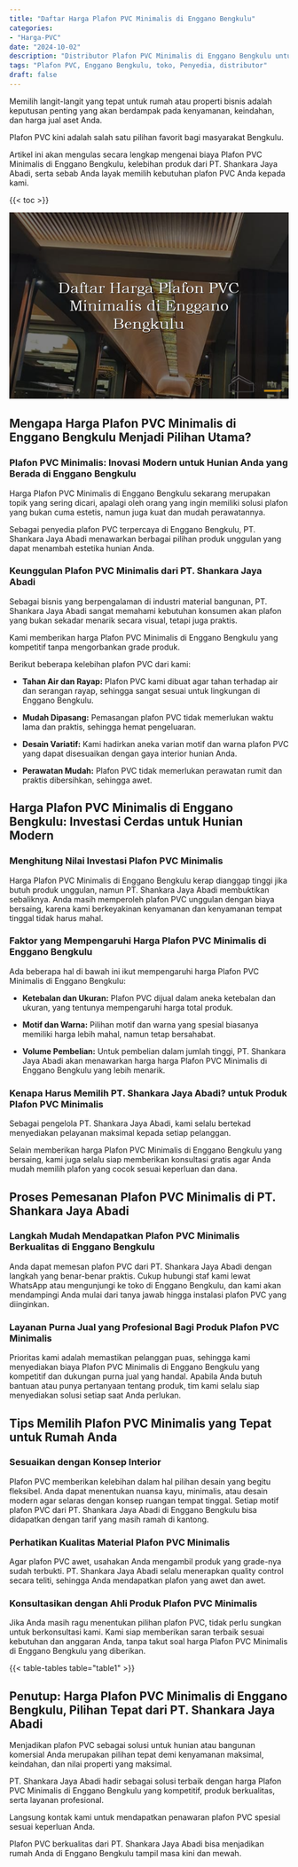 ```yaml
---
title: "Daftar Harga Plafon PVC Minimalis di Enggano Bengkulu"
categories: 
- "Harga-PVC"
date: "2024-10-02"
description: "Distributor Plafon PVC Minimalis di Enggano Bengkulu untuk hunian, perkantoran, dan ritel. Panel unggulan, variasi motif, variasi warna menarik, beserta servis pemasangan oleh tim profesional serta jaminan resmi!|Layanan penjualan Plafon PVC Minimalis di Enggano Bengkulu bagi keperluan tempat tinggal, kantor, atau ritel, beserta panel unggulan dan pemasangan oleh tenaga ahli profesional serta kepastian resmi.|Pilihan Plafon PVC Minimalis di Enggano Bengkulu yang andal bagi tempat tinggal, kantor, serta ritel, dengan material berkualitas dan penempatan ditangani oleh teknisi profesional dan garansi resmi.|Distribusi Plafon PVC Minimalis di Enggano Bengkulu untuk hunian, perkantoran, serta ritel, beserta material terbaik dan penempatan ditangani oleh teknisi berpengalaman, dilengkapi beserta jaminan resmi.}"
tags: "Plafon PVC, Enggano Bengkulu, toko, Penyedia, distributor"
draft: false
---
```


Memilih langit-langit yang tepat untuk rumah atau properti bisnis adalah keputusan penting yang akan berdampak pada kenyamanan, keindahan, dan harga jual aset Anda.

Plafon PVC kini adalah salah satu pilihan favorit bagi masyarakat Bengkulu.

Artikel ini akan mengulas secara lengkap mengenai biaya Plafon PVC Minimalis di Enggano Bengkulu, kelebihan produk dari PT. Shankara Jaya Abadi, serta sebab Anda layak memilih kebutuhan plafon PVC Anda kepada kami.

{{< toc >}}

![Daftar Harga Plafon PVC Minimalis di Enggano Bengkulu](/images/Harga-PVC/Daftar-Harga-Plafon-PVC-Minimalis-di-Enggano-Bengkulu.png)


## Mengapa Harga Plafon PVC Minimalis di Enggano Bengkulu Menjadi Pilihan Utama?

### Plafon PVC Minimalis: Inovasi Modern untuk Hunian Anda yang Berada di Enggano Bengkulu

Harga Plafon PVC Minimalis di Enggano Bengkulu sekarang merupakan topik yang sering dicari, apalagi oleh orang yang ingin memiliki solusi plafon yang bukan cuma estetis, namun juga kuat dan mudah perawatannya.

Sebagai penyedia plafon PVC terpercaya di Enggano Bengkulu, PT. Shankara Jaya Abadi menawarkan berbagai pilihan produk unggulan yang dapat menambah estetika hunian Anda.

### Keunggulan Plafon PVC Minimalis dari PT. Shankara Jaya Abadi

Sebagai bisnis yang berpengalaman di industri material bangunan, PT. Shankara Jaya Abadi sangat memahami kebutuhan konsumen akan plafon yang bukan sekadar menarik secara visual, tetapi juga praktis.

Kami memberikan harga Plafon PVC Minimalis di Enggano Bengkulu yang kompetitif tanpa mengorbankan grade produk.

Berikut beberapa kelebihan plafon PVC dari kami:

- **Tahan Air dan Rayap:** Plafon PVC kami dibuat agar tahan terhadap air dan serangan rayap, sehingga sangat sesuai untuk lingkungan di Enggano Bengkulu.

- **Mudah Dipasang:** Pemasangan plafon PVC tidak memerlukan waktu lama dan praktis, sehingga hemat pengeluaran.

- **Desain Variatif:** Kami hadirkan aneka varian motif dan warna plafon PVC yang dapat disesuaikan dengan gaya interior hunian Anda.

- **Perawatan Mudah:** Plafon PVC tidak memerlukan perawatan rumit dan praktis dibersihkan, sehingga awet.

## Harga Plafon PVC Minimalis di Enggano Bengkulu: Investasi Cerdas untuk Hunian Modern

### Menghitung Nilai Investasi Plafon PVC Minimalis

Harga Plafon PVC Minimalis di Enggano Bengkulu kerap dianggap tinggi jika butuh produk unggulan, namun PT. Shankara Jaya Abadi membuktikan sebaliknya. Anda masih memperoleh plafon PVC unggulan dengan biaya bersaing, karena kami berkeyakinan kenyamanan dan kenyamanan tempat tinggal tidak harus mahal.

### Faktor yang Mempengaruhi Harga Plafon PVC Minimalis di Enggano Bengkulu

Ada beberapa hal di bawah ini ikut mempengaruhi harga Plafon PVC Minimalis di Enggano Bengkulu:

- **Ketebalan dan Ukuran:** Plafon PVC dijual dalam aneka ketebalan dan ukuran, yang tentunya mempengaruhi harga total produk.

- **Motif dan Warna:** Pilihan motif dan warna yang spesial biasanya memiliki harga lebih mahal, namun tetap bersahabat.

- **Volume Pembelian:** Untuk pembelian dalam jumlah tinggi, PT. Shankara Jaya Abadi akan menawarkan harga harga Plafon PVC Minimalis di Enggano Bengkulu yang lebih menarik.

### Kenapa Harus Memilih PT. Shankara Jaya Abadi? untuk Produk Plafon PVC Minimalis

Sebagai pengelola PT. Shankara Jaya Abadi, kami selalu bertekad menyediakan pelayanan maksimal kepada setiap pelanggan.

Selain memberikan harga Plafon PVC Minimalis di Enggano Bengkulu yang bersaing, kami juga selalu siap memberikan konsultasi gratis agar Anda mudah memilih plafon yang cocok sesuai keperluan dan dana.

## Proses Pemesanan Plafon PVC Minimalis di PT. Shankara Jaya Abadi

### Langkah Mudah Mendapatkan Plafon PVC Minimalis Berkualitas di Enggano Bengkulu

Anda dapat memesan plafon PVC dari PT. Shankara Jaya Abadi dengan langkah yang benar-benar praktis. Cukup hubungi staf kami lewat WhatsApp atau mengunjungi ke toko di Enggano Bengkulu, dan kami akan mendampingi Anda mulai dari tanya jawab hingga instalasi plafon PVC yang diinginkan.

### Layanan Purna Jual yang Profesional Bagi Produk Plafon PVC Minimalis

Prioritas kami adalah memastikan pelanggan puas, sehingga kami menyediakan biaya Plafon PVC Minimalis di Enggano Bengkulu yang kompetitif dan dukungan purna jual yang handal. Apabila Anda butuh bantuan atau punya pertanyaan tentang produk, tim kami selalu siap menyediakan solusi setiap saat Anda perlukan.

## Tips Memilih Plafon PVC Minimalis yang Tepat untuk Rumah Anda

### Sesuaikan dengan Konsep Interior

Plafon PVC memberikan kelebihan dalam hal pilihan desain yang begitu fleksibel. Anda dapat menentukan nuansa kayu, minimalis, atau desain modern agar selaras dengan konsep ruangan tempat tinggal. Setiap motif plafon PVC dari PT. Shankara Jaya Abadi di Enggano Bengkulu bisa didapatkan dengan tarif yang masih ramah di kantong.

### Perhatikan Kualitas Material Plafon PVC Minimalis

Agar plafon PVC awet, usahakan Anda mengambil produk yang grade-nya sudah terbukti. PT. Shankara Jaya Abadi selalu menerapkan quality control secara teliti, sehingga Anda mendapatkan plafon yang awet dan awet.

### Konsultasikan dengan Ahli Produk Plafon PVC Minimalis

Jika Anda masih ragu menentukan pilihan plafon PVC, tidak perlu sungkan untuk berkonsultasi kami. Kami siap memberikan saran terbaik sesuai kebutuhan dan anggaran Anda, tanpa takut soal harga Plafon PVC Minimalis di Enggano Bengkulu yang diberikan.

{{< table-tables table="table1" >}}

## Penutup: Harga Plafon PVC Minimalis di Enggano Bengkulu, Pilihan Tepat dari PT. Shankara Jaya Abadi

Menjadikan plafon PVC sebagai solusi untuk hunian atau bangunan komersial Anda merupakan pilihan tepat demi kenyamanan maksimal, keindahan, dan nilai properti yang maksimal.

PT. Shankara Jaya Abadi hadir sebagai solusi terbaik dengan harga Plafon PVC Minimalis di Enggano Bengkulu yang kompetitif, produk berkualitas, serta layanan profesional.

Langsung kontak kami untuk mendapatkan penawaran plafon PVC spesial sesuai keperluan Anda.

Plafon PVC berkualitas dari PT. Shankara Jaya Abadi bisa menjadikan rumah Anda di Enggano Bengkulu tampil masa kini dan mewah.